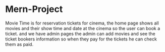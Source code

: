 # Mern-Project
Movie Time is for reservation tickets for cinema, the home page shows all movies and their show time and date at the cinema so the user can book a ticket.
and we have admin pages the admin can add movies and see the ticket bookers information so when they pay for the tickets he can check them as paid.
